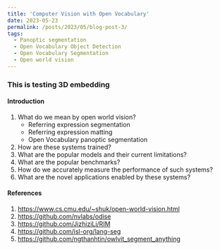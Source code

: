 ```yaml
---
title: 'Computer Vision with Open Vocabulary'
date: 2023-05-23
permalink: /posts/2023/05/blog-post-3/
tags:
  - Panoptic segmentation
  - Open Vocabulary Object Detection
  - Open Vocabulary Segmentation
  - Open world vision
---
```


### This is testing 3D embedding

<div>
    <script
      type="module"
      src="https://unpkg.com/@google/model-viewer/dist/model-viewer.min.js"
    ></script>
      <model-viewer
   src="https://rawcdn.githack.com/BabylonJS/Exporters/422493778d6ffbc2980e83e46eb94729bbeada0c/Maya/Samples/glTF%202.0/T-Rex/trex_running.gltf"
        alt="dragon"
        auto-rotate
        camera-controls
      ></model-viewer>
</div>


#### Introduction

1. What do we mean by open world vision?
    - Referring expression segmentation
    - Referring expression matting
    - Open Vocabulary panoptic segmentation
2. How are these systems trained?
3. What are the popular models and their current limitations?
4. What are the popular benchmarks? 
5. How do we accurately measure the performance of such systems?
6. What are the novel applications enabled by these systems?

#### References
1. https://www.cs.cmu.edu/~shuk/open-world-vision.html
2. https://github.com/nvlabs/odise
3. https://github.com/JizhiziLi/RIM
4. https://github.com/isl-org/lang-seg
5. https://github.com/ngthanhtin/owlvit_segment_anything




